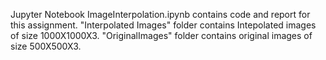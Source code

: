 Jupyter Notebook ImageInterpolation.ipynb contains code and report for this assignment.
"Interpolated Images" folder contains Intepolated images of size 1000X1000X3.
"OriginalImages" folder contains original images of size 500X500X3.
